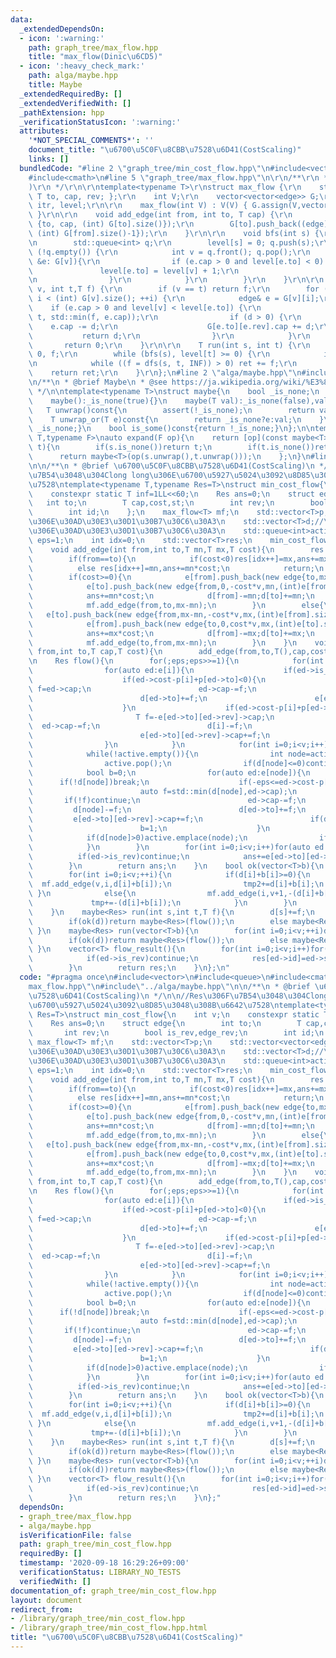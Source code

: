 ```yaml
---
data:
  _extendedDependsOn:
  - icon: ':warning:'
    path: graph_tree/max_flow.hpp
    title: "max_flow(Dinic\u6CD5)"
  - icon: ':heavy_check_mark:'
    path: alga/maybe.hpp
    title: Maybe
  _extendedRequiredBy: []
  _extendedVerifiedWith: []
  _pathExtension: hpp
  _verificationStatusIcon: ':warning:'
  attributes:
    '*NOT_SPECIAL_COMMENTS*': ''
    document_title: "\u6700\u5C0F\u8CBB\u7528\u6D41(CostScaling)"
    links: []
  bundledCode: "#line 2 \"graph_tree/min_cost_flow.hpp\"\n#include<vector>\n#include<queue>\n\
    #include<cmath>\n#line 5 \"graph_tree/max_flow.hpp\"\n\r\n/**\r\n * @brief max_flow(Dinic\u6CD5\
    )\r\n */\r\n\r\ntemplate<typename T>\r\nstruct max_flow {\r\n    struct edge {\
    \ T to, cap, rev; };\r\n    int V;\r\n    vector<vector<edge>> G;\r\n    vector<int>\
    \ itr, level;\r\n\r\n    max_flow(int V) : V(V) { G.assign(V,vector<edge>());\
    \ }\r\n\r\n    void add_edge(int from, int to, T cap) {\r\n        G[from].push_back((edge)\
    \ {to, cap, (int) G[to].size()});\r\n        G[to].push_back((edge) {from, 0,\
    \ (int) G[from].size()-1});\r\n    }\r\n\r\n    void bfs(int s) {\r\n        level.assign(V,-1);\r\
    \n        std::queue<int> q;\r\n        level[s] = 0; q.push(s);\r\n        while\
    \ (!q.empty()) {\r\n            int v = q.front(); q.pop();\r\n            for(auto\
    \ &e: G[v]){\r\n                if (e.cap > 0 and level[e.to] < 0) {\r\n     \
    \               level[e.to] = level[v] + 1;\r\n                    q.push(e.to);\r\
    \n                }\r\n            }\r\n        }\r\n    }\r\n\r\n    int dfs(int\
    \ v, int t,T f) {\r\n        if (v == t) return f;\r\n        for (int& i = itr[v];\
    \ i < (int) G[v].size(); ++i) {\r\n            edge& e = G[v][i];\r\n        \
    \    if (e.cap > 0 and level[v] < level[e.to]) {\r\n                int d = dfs(e.to,\
    \ t, std::min(f, e.cap));\r\n                if (d > 0) {\r\n                \
    \    e.cap -= d;\r\n                    G[e.to][e.rev].cap += d;\r\n         \
    \           return d;\r\n                }\r\n            }\r\n        }\r\n \
    \       return 0;\r\n    }\r\n\r\n    T run(int s, int t) {\r\n        T ret =\
    \ 0, f;\r\n        while (bfs(s), level[t] >= 0) {\r\n            itr.assign(V,0);\r\
    \n            while ((f = dfs(s, t, INF)) > 0) ret += f;\r\n        }\r\n    \
    \    return ret;\r\n    }\r\n};\n#line 2 \"alga/maybe.hpp\"\n#include<cassert>\n\
    \n/**\n * @brief Maybe\n * @see https://ja.wikipedia.org/wiki/%E3%83%A2%E3%83%8A%E3%83%89_(%E3%83%97%E3%83%AD%E3%82%B0%E3%83%A9%E3%83%9F%E3%83%B3%E3%82%B0)#Maybe%E3%83%A2%E3%83%8A%E3%83%89\n\
    \ */\n\ntemplate<typename T>\nstruct maybe{\n    bool _is_none;\n    T val;\n\
    \    maybe():_is_none(true){}\n    maybe(T val):_is_none(false),val(val){}\n \
    \   T unwrap()const{\n        assert(!_is_none);\n        return val;\n    }\n\
    \    T unwrap_or(T e)const{\n        return _is_none?e:val;\n    }\n    bool is_none()const{return\
    \ _is_none;}\n    bool is_some()const{return !_is_none;}\n};\n\ntemplate<typename\
    \ T,typename F>\nauto expand(F op){\n    return [op](const maybe<T>& s,const maybe<T>&\
    \ t){\n        if(s.is_none())return t;\n        if(t.is_none())return s;\n  \
    \      return maybe<T>(op(s.unwrap(),t.unwrap()));\n    };\n}\n#line 7 \"graph_tree/min_cost_flow.hpp\"\
    \n\n/**\n * @brief \u6700\u5C0F\u8CBB\u7528\u6D41(CostScaling)\n */\n\n//Res\u306F\
    \u7B54\u3048\u304Clong long\u306E\u6700\u5927\u5024\u3092\u8D85\u3048\u308B\u6642\
    \u7528\ntemplate<typename T,typename Res=T>\nstruct min_cost_flow{\n    int v;\n\
    \    constexpr static T inf=1LL<<60;\n    Res ans=0;\n    struct edge{\n     \
    \   int to;\n        T cap,cost,st;\n        int rev;\n        bool is_rev,edge_rev;\n\
    \        int id;\n    };\n    max_flow<T> mf;\n    std::vector<T>p;\n    std::vector<vector<edge*>>e;//\u8FBA\
    \u306E\u30AD\u30E3\u30D1\u30B7\u30C6\u30A3\n    std::vector<T>d;//\u9802\u70B9\
    \u306E\u30AD\u30E3\u30D1\u30B7\u30C6\u30A3\n    std::queue<int>active;\n    T\
    \ eps=1;\n    int idx=0;\n    std::vector<T>res;\n    min_cost_flow(int v):v(v),mf(v+2),p(v,0),e(v),d(v,0){}\n\
    \    void add_edge(int from,int to,T mn,T mx,T cost){\n        res.push_back(0);\n\
    \        if(from==to){\n            if(cost<0)res[idx++]=mx,ans+=mx*cost;\n  \
    \          else res[idx++]=mn,ans+=mn*cost;\n            return;\n        }\n\
    \        if(cost>=0){\n            e[from].push_back(new edge{to,mx-mn,cost*v,mn,(int)e[to].size(),0,0,idx});\n\
    \            e[to].push_back(new edge{from,0,-cost*v,mn,(int)e[from].size()-1,1,0,idx++});\n\
    \            ans+=mn*cost;\n            d[from]-=mn;d[to]+=mn;\n            eps=max(eps,cost*v*v);\n\
    \            mf.add_edge(from,to,mx-mn);\n        }\n        else{\n         \
    \   e[to].push_back(new edge{from,mx-mn,-cost*v,mx,(int)e[from].size(),0,1,idx});\n\
    \            e[from].push_back(new edge{to,0,cost*v,mx,(int)e[to].size()-1,1,1,idx++});\n\
    \            ans+=mx*cost;\n            d[from]-=mx;d[to]+=mx;\n            eps=max(eps,-cost*v*v);\n\
    \            mf.add_edge(to,from,mx-mn);\n        }\n    }\n    void add_edge(int\
    \ from,int to,T cap,T cost){\n        add_edge(from,to,T(),cap,cost);\n    }\n\
    \n    Res flow(){\n        for(;eps;eps>>=1){\n            for(int i=0;i<v;i++){\n\
    \                for(auto ed:e[i]){\n                    if(ed->is_rev)continue;\n\
    \                    if(ed->cost-p[i]+p[ed->to]<0){\n                        T\
    \ f=ed->cap;\n                        ed->cap-=f;\n                        d[i]-=f;\n\
    \                        d[ed->to]+=f;\n                        e[ed->to][ed->rev]->cap+=f;\n\
    \                    }\n                    if(ed->cost-p[i]+p[ed->to]>0){\n \
    \                       T f=-e[ed->to][ed->rev]->cap;\n                      \
    \  ed->cap-=f;\n                        d[i]-=f;\n                        d[ed->to]+=f;\n\
    \                        e[ed->to][ed->rev]->cap+=f;\n                    }\n\
    \                }\n            }\n            for(int i=0;i<v;i++)if(d[i]>0){active.emplace(i);}\n\
    \            while(!active.empty()){\n                int node=active.front();\n\
    \                active.pop();\n                if(d[node]<=0)continue;\n    \
    \            bool b=0;\n                for(auto ed:e[node]){\n              \
    \      if(!d[node])break;\n                    if(-eps<=ed->cost-p[node]+p[ed->to]&&ed->cost-p[node]+p[ed->to]<0){\n\
    \                        auto f=std::min(d[node],ed->cap);\n                 \
    \       if(!f)continue;\n                        ed->cap-=f;\n               \
    \         d[node]-=f;\n                        d[ed->to]+=f;\n               \
    \         e[ed->to][ed->rev]->cap+=f;\n                        if(d[ed->to]>0)active.emplace(ed->to);\n\
    \                        b=1;\n                    }\n                }\n    \
    \            if(d[node]>0)active.emplace(node);\n                if(!b)p[node]+=eps;\n\
    \            }\n        }\n        for(int i=0;i<v;i++)for(auto ed:e[i]){\n  \
    \          if(ed->is_rev)continue;\n            ans+=e[ed->to][ed->rev]->cap*(ed->cost/v);\n\
    \        }\n        return ans;\n    }\n    bool ok(vector<T>b){\n        T tmp=0,tmp2=0;\n\
    \        for(int i=0;i<v;++i){\n            if(d[i]+b[i]>=0){\n              \
    \  mf.add_edge(v,i,d[i]+b[i]);\n                tmp2+=d[i]+b[i];\n           \
    \ }\n            else{\n                mf.add_edge(i,v+1,-(d[i]+b[i]));\n   \
    \             tmp+=-(d[i]+b[i]);\n            }\n        }\n        return tmp==tmp2&&mf.run(v,v+1)==tmp;\n\
    \    }\n    maybe<Res> run(int s,int t,T f){\n        d[s]+=f;\n        d[t]-=f;\n\
    \        if(ok(d))return maybe<Res>(flow());\n        else maybe<Res>();\n   \
    \ }\n    maybe<Res> run(vector<T>b){\n        for(int i=0;i<v;++i)d[i]+=b[i];\n\
    \        if(ok(d))return maybe<Res>(flow());\n        else maybe<Res>();\n   \
    \ }\n    vector<T> flow_result(){\n        for(int i=0;i<v;i++)for(auto ed:e[i]){\n\
    \            if(ed->is_rev)continue;\n            res[ed->id]=ed->st+e[ed->to][ed->rev]->cap*(ed->edge_rev?-1:1);\n\
    \        }\n        return res;\n    }\n};\n"
  code: "#pragma once\n#include<vector>\n#include<queue>\n#include<cmath>\n#include\"\
    max_flow.hpp\"\n#include\"../alga/maybe.hpp\"\n\n/**\n * @brief \u6700\u5C0F\u8CBB\
    \u7528\u6D41(CostScaling)\n */\n\n//Res\u306F\u7B54\u3048\u304Clong long\u306E\
    \u6700\u5927\u5024\u3092\u8D85\u3048\u308B\u6642\u7528\ntemplate<typename T,typename\
    \ Res=T>\nstruct min_cost_flow{\n    int v;\n    constexpr static T inf=1LL<<60;\n\
    \    Res ans=0;\n    struct edge{\n        int to;\n        T cap,cost,st;\n \
    \       int rev;\n        bool is_rev,edge_rev;\n        int id;\n    };\n   \
    \ max_flow<T> mf;\n    std::vector<T>p;\n    std::vector<vector<edge*>>e;//\u8FBA\
    \u306E\u30AD\u30E3\u30D1\u30B7\u30C6\u30A3\n    std::vector<T>d;//\u9802\u70B9\
    \u306E\u30AD\u30E3\u30D1\u30B7\u30C6\u30A3\n    std::queue<int>active;\n    T\
    \ eps=1;\n    int idx=0;\n    std::vector<T>res;\n    min_cost_flow(int v):v(v),mf(v+2),p(v,0),e(v),d(v,0){}\n\
    \    void add_edge(int from,int to,T mn,T mx,T cost){\n        res.push_back(0);\n\
    \        if(from==to){\n            if(cost<0)res[idx++]=mx,ans+=mx*cost;\n  \
    \          else res[idx++]=mn,ans+=mn*cost;\n            return;\n        }\n\
    \        if(cost>=0){\n            e[from].push_back(new edge{to,mx-mn,cost*v,mn,(int)e[to].size(),0,0,idx});\n\
    \            e[to].push_back(new edge{from,0,-cost*v,mn,(int)e[from].size()-1,1,0,idx++});\n\
    \            ans+=mn*cost;\n            d[from]-=mn;d[to]+=mn;\n            eps=max(eps,cost*v*v);\n\
    \            mf.add_edge(from,to,mx-mn);\n        }\n        else{\n         \
    \   e[to].push_back(new edge{from,mx-mn,-cost*v,mx,(int)e[from].size(),0,1,idx});\n\
    \            e[from].push_back(new edge{to,0,cost*v,mx,(int)e[to].size()-1,1,1,idx++});\n\
    \            ans+=mx*cost;\n            d[from]-=mx;d[to]+=mx;\n            eps=max(eps,-cost*v*v);\n\
    \            mf.add_edge(to,from,mx-mn);\n        }\n    }\n    void add_edge(int\
    \ from,int to,T cap,T cost){\n        add_edge(from,to,T(),cap,cost);\n    }\n\
    \n    Res flow(){\n        for(;eps;eps>>=1){\n            for(int i=0;i<v;i++){\n\
    \                for(auto ed:e[i]){\n                    if(ed->is_rev)continue;\n\
    \                    if(ed->cost-p[i]+p[ed->to]<0){\n                        T\
    \ f=ed->cap;\n                        ed->cap-=f;\n                        d[i]-=f;\n\
    \                        d[ed->to]+=f;\n                        e[ed->to][ed->rev]->cap+=f;\n\
    \                    }\n                    if(ed->cost-p[i]+p[ed->to]>0){\n \
    \                       T f=-e[ed->to][ed->rev]->cap;\n                      \
    \  ed->cap-=f;\n                        d[i]-=f;\n                        d[ed->to]+=f;\n\
    \                        e[ed->to][ed->rev]->cap+=f;\n                    }\n\
    \                }\n            }\n            for(int i=0;i<v;i++)if(d[i]>0){active.emplace(i);}\n\
    \            while(!active.empty()){\n                int node=active.front();\n\
    \                active.pop();\n                if(d[node]<=0)continue;\n    \
    \            bool b=0;\n                for(auto ed:e[node]){\n              \
    \      if(!d[node])break;\n                    if(-eps<=ed->cost-p[node]+p[ed->to]&&ed->cost-p[node]+p[ed->to]<0){\n\
    \                        auto f=std::min(d[node],ed->cap);\n                 \
    \       if(!f)continue;\n                        ed->cap-=f;\n               \
    \         d[node]-=f;\n                        d[ed->to]+=f;\n               \
    \         e[ed->to][ed->rev]->cap+=f;\n                        if(d[ed->to]>0)active.emplace(ed->to);\n\
    \                        b=1;\n                    }\n                }\n    \
    \            if(d[node]>0)active.emplace(node);\n                if(!b)p[node]+=eps;\n\
    \            }\n        }\n        for(int i=0;i<v;i++)for(auto ed:e[i]){\n  \
    \          if(ed->is_rev)continue;\n            ans+=e[ed->to][ed->rev]->cap*(ed->cost/v);\n\
    \        }\n        return ans;\n    }\n    bool ok(vector<T>b){\n        T tmp=0,tmp2=0;\n\
    \        for(int i=0;i<v;++i){\n            if(d[i]+b[i]>=0){\n              \
    \  mf.add_edge(v,i,d[i]+b[i]);\n                tmp2+=d[i]+b[i];\n           \
    \ }\n            else{\n                mf.add_edge(i,v+1,-(d[i]+b[i]));\n   \
    \             tmp+=-(d[i]+b[i]);\n            }\n        }\n        return tmp==tmp2&&mf.run(v,v+1)==tmp;\n\
    \    }\n    maybe<Res> run(int s,int t,T f){\n        d[s]+=f;\n        d[t]-=f;\n\
    \        if(ok(d))return maybe<Res>(flow());\n        else maybe<Res>();\n   \
    \ }\n    maybe<Res> run(vector<T>b){\n        for(int i=0;i<v;++i)d[i]+=b[i];\n\
    \        if(ok(d))return maybe<Res>(flow());\n        else maybe<Res>();\n   \
    \ }\n    vector<T> flow_result(){\n        for(int i=0;i<v;i++)for(auto ed:e[i]){\n\
    \            if(ed->is_rev)continue;\n            res[ed->id]=ed->st+e[ed->to][ed->rev]->cap*(ed->edge_rev?-1:1);\n\
    \        }\n        return res;\n    }\n};"
  dependsOn:
  - graph_tree/max_flow.hpp
  - alga/maybe.hpp
  isVerificationFile: false
  path: graph_tree/min_cost_flow.hpp
  requiredBy: []
  timestamp: '2020-09-18 16:29:26+09:00'
  verificationStatus: LIBRARY_NO_TESTS
  verifiedWith: []
documentation_of: graph_tree/min_cost_flow.hpp
layout: document
redirect_from:
- /library/graph_tree/min_cost_flow.hpp
- /library/graph_tree/min_cost_flow.hpp.html
title: "\u6700\u5C0F\u8CBB\u7528\u6D41(CostScaling)"
---
```

